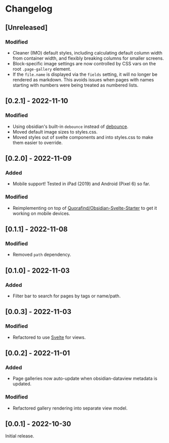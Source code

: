 # Changelog

## [Unreleased]

### Modified

* Cleaner (IMO) default styles, including calculating default column width from
  container width, and flexibly breaking columns for smaller screens.
* Block-specific image settings are now controlled by CSS vars on the root
  `.page-gallery` element.
* If the `file.name` is displayed via the `fields` setting, it will no longer
  be rendered as markdown. This avoids issues when pages with names starting
  with numbers were being treated as numbered lists.

## [0.2.1] - 2022-11-10

### Modified

* Using obsidian's built-in `debounce` instead of [debounce](https://www.npmjs.com/package/debounce).
* Moved default image sizes to styles.css.
* Moved styles out of svelte components and into styles.css to make them easier
  to override.

## [0.2.0] - 2022-11-09

### Added

* Mobile support! Tested in iPad (2019) and Android (Pixel 6) so far.

### Modified

* Reimplementing on top of [Quorafind/Obsidian-Svelte-Starter](https://github.com/Quorafind/Obsidian-Svelte-Starter)
  to get it working on mobile devices.

## [0.1.1] - 2022-11-08

### Modified

* Removed `path` dependency.

## [0.1.0] - 2022-11-03

### Added

* Filter bar to search for pages by tags or name/path.

## [0.0.3] - 2022-11-03

### Modified

* Refactored to use [Svelte](https://svelte.dev/) for views.

## [0.0.2] - 2022-11-01

### Added

* Page galleries now auto-update when obsidian-dataview metadata is updated.

### Modified

* Refactored gallery rendering into separate view model.

## [0.0.1] - 2022-10-30

Initial release.